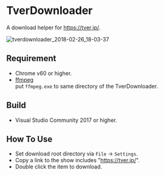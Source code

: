 # TverDownloader
A download helper for https://tver.jp/.

![tverdownloader_2018-02-26_18-03-37](https://user-images.githubusercontent.com/1085968/36662500-f315699e-1b21-11e8-88f7-5c11ae9ac0a0.png)


## Requirement
+ Chrome v60 or higher.
+ [ffmpeg](https://ffmpeg.zeranoe.com/builds/ "ffmpeg")  
put `ffmpeg.exe` to same directory of the TverDownloader.

## Build
+ Visual Studio Community 2017 or higher.

## How To Use
+ Set download root directory via `File` -> `Settings`.
+ Copy a link to the show includes "https://tver.jp/".
+ Double click the item to download.
